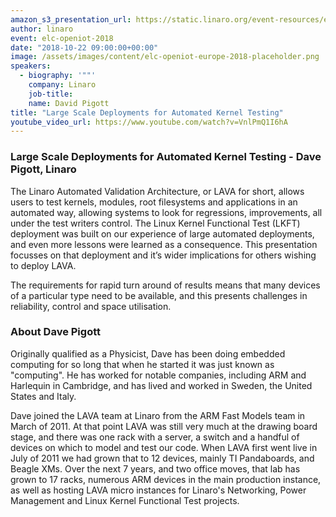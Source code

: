 ```yaml
---
amazon_s3_presentation_url: https://static.linaro.org/event-resources/elc-openiot-2018/elc-openiot-2018-large-scale-deployments-for-automated-kernel-testing.pdf
author: linaro
event: elc-openiot-2018
date: "2018-10-22 09:00:00+00:00"
image: /assets/images/content/elc-openiot-europe-2018-placeholder.png
speakers:
  - biography: '""'
    company: Linaro
    job-title:
    name: David Pigott
title: "Large Scale Deployments for Automated Kernel Testing"
youtube_video_url: https://www.youtube.com/watch?v=VnlPmQ1I6hA
---
```


### Large Scale Deployments for Automated Kernel Testing - Dave Pigott, Linaro

The Linaro Automated Validation Architecture, or LAVA for short, allows users to test kernels, modules, root filesystems and applications in an automated way, allowing systems to look for regressions, improvements, all under the test writers control. The Linux Kernel Functional Test (LKFT) deployment was built on our experience of large automated deployments, and even more lessons were learned as a consequence. This presentation focusses on that deployment and it’s wider implications for others wishing to deploy LAVA.

The requirements for rapid turn around of results means that many devices of a particular type need to be available, and this presents challenges in reliability, control and space utilisation.

### About Dave Pigott

Originally qualified as a Physicist, Dave has been doing embedded computing for so long that when he started it was just known as "computing". He has worked for notable companies, including ARM and Harlequin in Cambridge, and has lived and worked in Sweden, the United States and Italy.

Dave joined the LAVA team at Linaro from the ARM Fast Models team in March of 2011. At that point LAVA was still very much at the drawing board stage, and there was one rack with a server, a switch and a handful of devices on which to model and test our code. When LAVA first went live in July of 2011 we had grown that to 12 devices, mainly TI Pandaboards, and Beagle XMs.
Over the next 7 years, and two office moves, that lab has grown to 17 racks, numerous ARM devices in the main production instance, as well as hosting LAVA micro instances for Linaro's Networking, Power Management and Linux Kernel Functional Test projects.

